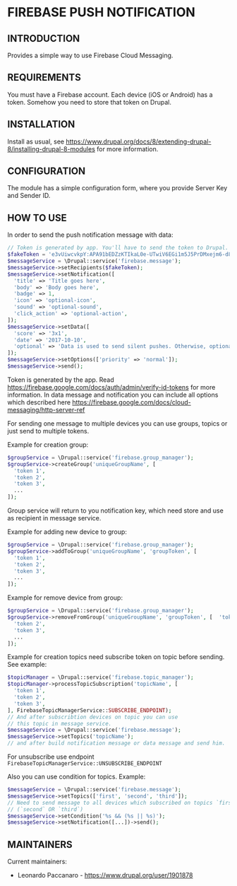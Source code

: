 # FIREBASE PUSH NOTIFICATION

## INTRODUCTION

Provides a simple way to use Firebase Cloud Messaging.

## REQUIREMENTS

You must have a Firebase account. Each device (iOS or Android) has a token.
Somehow you need to store that token on Drupal.

## INSTALLATION

Install as usual, see
 <https://www.drupal.org/docs/8/extending-drupal-8/installing-drupal-8-modules>
 for more information.

## CONFIGURATION

The module has a simple configuration form, where you provide Server Key and
Sender ID.

## HOW TO USE

In order to send the push notification message with data:

```php
// Token is generated by app. You'll have to send the token to Drupal.
$fakeToken = 'e3vUiwcvkpY:APA91bEDZzKTIkaL0e-UTwiV6EGi1m5J5PrDMxejm6-d85vdwAgd';
$messageService = \Drupal::service('firebase.message');
$messageService->setRecipients($fakeToken);
$messageService->setNotification([
  'title' => 'Title goes here',
  'body' => 'Body goes here',
  'badge' => 1,
  'icon' => 'optional-icon',
  'sound' => 'optional-sound',
  'click_action' => 'optional-action',
]);
$messageService->setData([
  'score' => '3x1',
  'date' => '2017-10-10',
  'optional' => 'Data is used to send silent pushes. Otherwise, optional.',
]);
$messageService->setOptions(['priority' => 'normal']);
$messageService->send();
```

Token is generated by the app. Read
<https://firebase.google.com/docs/auth/admin/verify-id-tokens>
for more information.
In data message and notification you can include all options which described
here <https://firebase.google.com/docs/cloud-messaging/http-server-ref>

For sending one message to multiple devices you can use groups, topics
or just send to multiple tokens.

Example for creation group:

```php
$groupService = \Drupal::service('firebase.group_manager');
$groupService->createGroup('uniqueGroupName', [
  'token 1',
  'token 2',
  'token 3',
  ...
]);
```

Group service will return to you notification key, which need store and
use as recipient in message service.

Example for adding new device to group:

```php
$groupService = \Drupal::service('firebase.group_manager');
$groupService->addToGroup('uniqueGroupName', 'groupToken', [
  'token 1',
  'token 2',
  'token 3',
  ...
]);
```

Example for remove device from group:

```php
$groupService = \Drupal::service('firebase.group_manager');
$groupService->removeFromGroup('uniqueGroupName', 'groupToken', [  'token 1',
  'token 2',
  'token 3',
  ...
]);
```

Example for creation topics need subscribe token on topic before sending.
See example:

```php
$topicManager = \Drupal::service('firebase.topic_manager');
$topicManager->processTopicSubscription('topicName', [
  'token 1',
  'token 2',
  'token 3',
], FirebaseTopicManagerService::SUBSCRIBE_ENDPOINT);
// And after subscribtion devices on topic you can use
// this topic in message service.
$messageService = \Drupal::service('firebase.message');
$messageService->setTopics('topicName');
// and after build notification message or data message and send him.
```

For unsubscribe use endpoint `FirebaseTopicManagerService::UNSUBSCRIBE_ENDPOINT`

Also you can use condition for topics. Example:

```php
$messageService = \Drupal::service('firebase.message');
$messageService->setTopics(['first', 'second', 'third']);
// Need to send message to all devices which subscribed on topics `first` AND
// (`second` OR `third`)
$messageService->setCondition('%s && (%s || %s)');
$messageService->setNotification([...])->send();
```

## MAINTAINERS

Current maintainers:

* Leonardo Paccanaro - <https://www.drupal.org/user/1901878>
